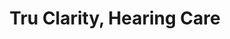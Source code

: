 ---
title: "Tru Clarity, Hearing Care"
url: /mullica-hill/tru-clarity-hearing-care/
shop: Hörgeräte
---